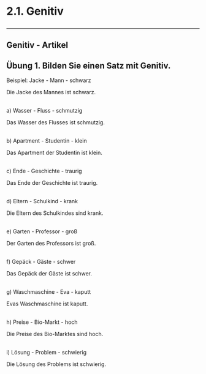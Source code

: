# 2.1. Genitiv<hr/>


## Genitiv - Artikel


## Übung 1. Bilden Sie einen Satz mit Genitiv.

Beispiel: Jacke - Mann - schwarz

Die Jacke des Mannes ist schwarz.<br/><br/>

a) Wasser - Fluss - schmutzig

Das Wasser des Flusses ist schmutzig.<br/><br/>

b) Apartment - Studentin - klein

Das Apartment der Studentin ist klein.<br/><br/>

c) Ende - Geschichte - traurig

Das Ende der Geschichte ist traurig.<br/><br/>

d) Eltern - Schulkind - krank

Die Eltern des Schulkindes sind krank.<br/><br/>

e) Garten - Professor - groß

Der Garten des Professors ist groß.<br/><br/>

f) Gepäck - Gäste - schwer

Das Gepäck der Gäste ist schwer.<br/><br/>

g) Waschmaschine - Eva - kaputt

Evas Waschmaschine ist kaputt.<br/><br/>

h) Preise - Bio-Markt - hoch

Die Preise des Bio-Marktes sind hoch.<br/><br/>

i) Lösung - Problem - schwierig

Die Lösung des Problems ist schwierig.<br/><br/>

